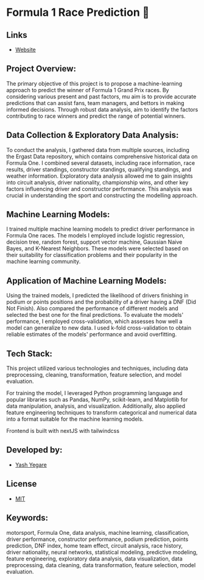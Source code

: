 # Formula 1 Race Prediction 🏁

## Links

- [Website]()

## Project Overview:

The primary objective of this project is to propose a machine-learning approach to predict the winner of Formula 1 Grand Prix races. By considering various present and past factors, mu aim is to provide accurate predictions that can assist fans, team managers, and bettors in making informed decisions. Through robust data analysis, aim to identify the factors contributing to race winners and predict the range of potential winners.

## Data Collection & Exploratory Data Analysis:

To conduct the analysis, I gathered data from multiple sources, including the Ergast Data repository, which contains comprehensive historical data on Formula One. I combined several datasets, including race information, race results, driver standings, constructor standings, qualifying standings, and weather information. Exploratory data analysis allowed me to gain insights into circuit analysis, driver nationality, championship wins, and other key factors influencing driver and constructor performance. This analysis was crucial in understanding the sport and constructing the modelling approach.

## Machine Learning Models:

I trained multiple machine learning models to predict driver performance in Formula One races. The models I employed include logistic regression, decision tree, random forest, support vector machine, Gaussian Naive Bayes, and K-Nearest Neighbors. These models were selected based on their suitability for classification problems and their popularity in the machine learning community.

## Application of Machine Learning Models:

Using the trained models, I predicted the likelihood of drivers finishing in podium or points positions and the probability of a driver having a DNF (Did Not Finish). Also compared the performance of different models and selected the best one for the final predictions. To evaluate the models' performance, I employed cross-validation, which assesses how well a model can generalize to new data. I used k-fold cross-validation to obtain reliable estimates of the models' performance and avoid overfitting.

## Tech Stack:

This project utilized various technologies and techniques, including data preprocessing, cleaning, transformation, feature selection, and model evaluation.

For training the model, I leveraged Python programming language and popular libraries such as Pandas, NumPy, scikit-learn, and Matplotlib for data manipulation, analysis, and visualization. Additionally, also applied feature engineering techniques to transform categorical and numerical data into a format suitable for the machine learning models.

Frontend is built with nextJS with tailwindcss

## Developed by:

- [Yash Yegare]()

## License

- [MIT]()

## Keywords:

motorsport, Formula One, data analysis, machine learning, classification, driver performance, constructor performance, podium prediction, points prediction, DNF index, home team effect, circuit analysis, race history, driver nationality, neural networks, statistical modeling, predictive modeling, feature engineering, exploratory data analysis, data visualization, data preprocessing, data cleaning, data transformation, feature selection, model evaluation.
